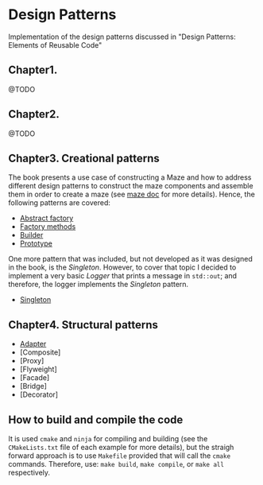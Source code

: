 # Design Patterns

Implementation of the design patterns discussed in "Design Patterns: Elements of Reusable Code"

## Chapter1.
@TODO

## Chapter2.
@TODO

## Chapter3. Creational patterns
The book presents a use case of constructing a Maze and how to address different design patterns to construct the maze components and assemble them in order to create a maze (see [maze doc](maze/doc/main.md) for more details). Hence, the following patterns are covered:

- [Abstract factory](creational_patterns/src/MazeAbstractFactory.hpp)
- [Factory methods](creational_patterns/src/MazeFactoryMethod.hpp)
- [Builder](creational_patterns/src/MazeBuilder.hpp)
- [Prototype](creational_patterns/src/MazePrototype.hpp)

One more pattern that was included, but not developed as it was designed in the book, is the *Singleton*. However, to cover that topic I decided to implement a very basic *Logger* that prints a message in `std::out`; and therefore, the logger implements the *Singleton* pattern.

- [Singleton](creational_patterns/src/Logger.hpp)

## Chapter4. Structural patterns

- [Adapter](structural_patterns/src/AdapterClient.hpp)
- [Composite]
- [Proxy]
- [Flyweight]
- [Facade]
- [Bridge]
- [Decorator]

## How to build and compile the code
It is used `cmake` and `ninja` for compiling and building (see the `CMakeLists.txt` file of each example for more details), but 
the straigh forward approach is to use `Makefile` provided that will call the `cmake` commands. Therefore, use:
`make build`, `make compile`, or `make all` respectively.
